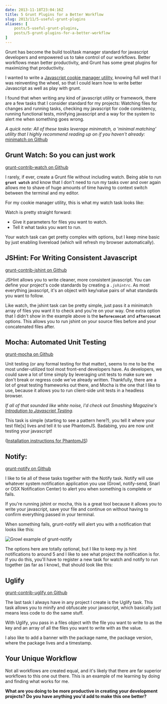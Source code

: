 ```yaml
---
date: 2013-11-18T23:04:16Z
title: 5 Grunt Plugins for a Better Workflow
slug: 2013/11/5-useful-grunt-plugins
aliases: [
    posts/5-useful-grunt-plugins,
    posts/5-grunt-plugins-for-a-better-workflow
]
---
```


Grunt has become the build tool/task manager standard for javascript developers and empowered us to take control of our workflows. Better workflows mean better productivity, and Grunt has some great plugins for maximizing that productivity.

I wanted to write a [Javascript cookie manager utility](https://github.com/chaseadamsio/cookiejar), knowing full well that I was reinventing the wheel, so that I could learn how to write better Javascript as well as play with grunt.

I found that when writing any kind of javascript utility or framework, there are a few tasks that I consider standard for my projects: Watching files for changes and running tasks, checking my javascript for code consistency, running functional tests, minifying javascript and a way for the system to alert me when something goes wrong.

_A quick note: All of these tasks leverage minimatch, a 'minimal matching' utility that I highly recommend reading up on if you haven't already:_ [minimatch on Github](https://github.com/isaacs/minimatch)

## Grunt Watch: So you can just work

[grunt-contrib-watch on Github](https://github.com/gruntjs/grunt-contrib-watch)

I rarely, if ever, create a Grunt file without including watch. Being able to run <strong><code>grunt watch</code></strong> and know that I don't need to run my tasks over and over again allows me to shave of huge amounts of time having to context switch between the terminal and my editor.

For my cookie manager utility, this is what my watch task looks like:

<script src="https://gist.github.com/chaseadamsio/7522958.js?file=grunt-watch-task.js"></script>

Watch is pretty straight forward:

- Give it parameters for files you want to watch.
- Tell it what tasks you want to run.

Your watch task can get pretty complex with options, but I keep mine basic by just enabling livereload (which will refresh my browser automatically).

## JSHint: For Writing Consistent Javascript

[grunt-contrib-jshint on Github](https://github.com/gruntjs/grunt-contrib-jshint)

JSHint allows you to write cleaner, more consistent javascript. You can define your project's code standards by creating a _<code>.jshintrc</code>_. As most everything javascript, it's an object with key/value pairs of what standards you want to follow.

<script src="https://gist.github.com/chaseadamsio/7522958.js?file=grunt-jshint-task.js"></script>

Like watch, the jshint task can be pretty simple, just pass it a minimatch array of files you want it to check and you're on your way. One extra option that I didn't show in the example above is the <strong><code>beforeconcat</code></strong> and <strong><code>afterconcat</code></strong> options. This allows you to run jshint on your source files before and your concatenated files after.

## Mocha: Automated Unit Testing

[grunt-mocha on Github](https://github.com/kmiyashiro/grunt-mocha)

Unit testing (or any formal testing for that matter), seems to me to be the most under-utilized tool most front-end developers have. As developers, we could save a lot of time simply by leveraging unit tests to make sure we don't break or regress code we've already written. Thankfully, there are a lot of great testing frameworks out there, and Mocha is the one that I like to use, because it allows you to run client-side unit tests in a headless browser.

_If all of that sounded like white noise, I'd check out Smashing Magazine's [Introdution to Javascript Testing](http://coding.smashingmagazine.com/2012/06/27/introduction-to-javascript-unit-testing/)._

<script src="https://gist.github.com/chaseadamsio/7522958.js?file=grunt-mocha-task.js"></script>

This task is simple (starting to see a pattern here?), you tell it where your test file[s] lives and tell it to use PhantomJS. Badabing, you are now unit testing your javascript!

([Installation instructions for PhantomJS](http://phantomjs.org/download.html))

## Notify:

[grunt-notify on Github](https://github.com/dylang/grunt-notify)

I like to tie all of these tasks together with the Notify task. Notify will use whatever system notification application you use (Growl, notify-send, Snarl or OSX Notification Center) to alert you when something is complete or fails.

If you're running jshint or mocha, this is a great tool because it allows you to write your javascript, save your file and continue on without having to confirm everything passed in your terminal.

When something fails, grunt-notify will alert you with a notification that looks like this:

![Growl example of grunt-notify](https://f.cloud.github.com/assets/51505/982676/43c372da-0814-11e3-89e5-0cb0f45f50e1.png)

<script src="https://gist.github.com/chaseadamsio/7522958.js?file=grunt-notify-task.js"></script> The options here are totally optional, but I like to keep my js hint notifications to around 5 and I like to see what project the notification is for. If you do this, you'll have to register a new task for watch and notify to run together (as far as I know), that should look like this:

<script src="https://gist.github.com/chaseadamsio/7522958.js?file=grunt-register-notify.js"></script>

## Uglify

[grunt-contrib-uglify on Github](https://github.com/gruntjs/grunt-contrib-uglify)

The last task I always have in any project I create is the Uglify task. This task allows you to minify and obfuscate your javascript, which basically just means less code to do the same stuff.

<script src="https://gist.github.com/chaseadamsio/7522958.js?file=grunt-uglify-task.js"></script> With Uglify, you pass in a files object with the file you want to write to as the key and an array of all the files you want to write with as the value.

I also like to add a banner with the package name, the package version, where the package lives and a timestamp.

## Your Unique Workflow

Not all workflows are created equal, and it's likely that there are far superior workflows to this one out there. This is an example of me learning by doing and finding what works for me.

__What are you doing to be more productive in creating your development projects? Do you have anything you'd add to make this one better?__
